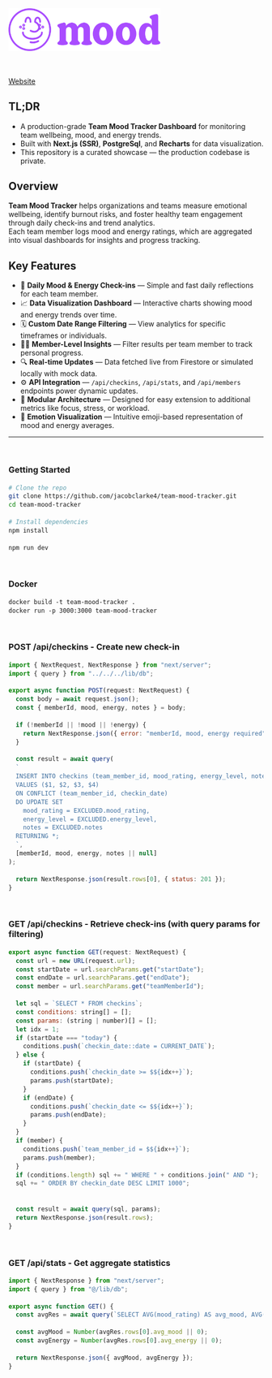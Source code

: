 
<div>
  <a href='https://mycooknook.com/'>
    <img src ='/public/Logo/moodLogo.svg' width='300' alt='Cooknook Header'> </img>
  </a>
</div>
<br></br>

[Website](https://www.mycooknook.com)

## TL;DR
- A production-grade **Team Mood Tracker Dashboard** for monitoring team wellbeing, mood, and energy trends.  
- Built with **Next.js (SSR)**, **PostgreSql**, and **Recharts** for data visualization.  
- This repository is a curated showcase — the production codebase is private.

## Overview
**Team Mood Tracker** helps organizations and teams measure emotional wellbeing, identify burnout risks, and foster healthy team engagement through daily check-ins and trend analytics.  
Each team member logs mood and energy ratings, which are aggregated into visual dashboards for insights and progress tracking.

## Key Features
- 🧠 **Daily Mood & Energy Check-ins** — Simple and fast daily reflections for each team member.  
- 📈 **Data Visualization Dashboard** — Interactive charts showing mood and energy trends over time.  
- 🗓 **Custom Date Range Filtering** — View analytics for specific timeframes or individuals.  
- 🧍‍♂️ **Member-Level Insights** — Filter results per team member to track personal progress.  
- 🔍 **Real-time Updates** — Data fetched live from Firestore or simulated locally with mock data.  
- ⚙️ **API Integration** — `/api/checkins`, `/api/stats`, and `/api/members` endpoints power dynamic updates.  
- 🧩 **Modular Architecture** — Designed for easy extension to additional metrics like focus, stress, or workload.  
- 🌈 **Emotion Visualization** — Intuitive emoji-based representation of mood and energy averages.

---
<br>

### Getting Started
```bash
# Clone the repo
git clone https://github.com/jacobclarke4/team-mood-tracker.git
cd team-mood-tracker

# Install dependencies
npm install

npm run dev
```
<br>

### Docker
```dockerfile
docker build -t team-mood-tracker .
docker run -p 3000:3000 team-mood-tracker
```
<br>

### POST /api/checkins - Create new check-in
```js
import { NextRequest, NextResponse } from "next/server";
import { query } from "../../../lib/db";

export async function POST(request: NextRequest) {
  const body = await request.json();
  const { memberId, mood, energy, notes } = body;
  
  if (!memberId || !mood || !energy) {
    return NextResponse.json({ error: "memberId, mood, energy required" }, { status: 400 });
  }
  
  const result = await query(
  `
  INSERT INTO checkins (team_member_id, mood_rating, energy_level, notes)
  VALUES ($1, $2, $3, $4)
  ON CONFLICT (team_member_id, checkin_date)
  DO UPDATE SET
    mood_rating = EXCLUDED.mood_rating,
    energy_level = EXCLUDED.energy_level,
    notes = EXCLUDED.notes
  RETURNING *;
  `,
  [memberId, mood, energy, notes || null]
);
  
  return NextResponse.json(result.rows[0], { status: 201 });
}
```
<br>

### GET /api/checkins - Retrieve check-ins (with query params for filtering)
```js
export async function GET(request: NextRequest) {
  const url = new URL(request.url);
  const startDate = url.searchParams.get("startDate");
  const endDate = url.searchParams.get("endDate");
  const member = url.searchParams.get("teamMemberId");

  let sql = `SELECT * FROM checkins`;
  const conditions: string[] = [];
  const params: (string | number)[] = [];
  let idx = 1;
  if (startDate === "today") {
    conditions.push(`checkin_date::date = CURRENT_DATE`);
  } else {
    if (startDate) {
      conditions.push(`checkin_date >= $${idx++}`);
      params.push(startDate);
    }
    if (endDate) {
      conditions.push(`checkin_date <= $${idx++}`);
      params.push(endDate);
    }
  }
  if (member) {
    conditions.push(`team_member_id = $${idx++}`);
    params.push(member);
  }
  if (conditions.length) sql += " WHERE " + conditions.join(" AND ");
  sql += " ORDER BY checkin_date DESC LIMIT 1000";

  
  const result = await query(sql, params);
  return NextResponse.json(result.rows);
}
```
<br>

### GET /api/stats - Get aggregate statistics
```js
import { NextResponse } from "next/server";
import { query } from "@/lib/db";

export async function GET() {
  const avgRes = await query(`SELECT AVG(mood_rating) AS avg_mood, AVG(energy_level) AS avg_energy FROM checkins`);
  
  const avgMood = Number(avgRes.rows[0].avg_mood || 0);
  const avgEnergy = Number(avgRes.rows[0].avg_energy || 0);

  return NextResponse.json({ avgMood, avgEnergy });
}
```
